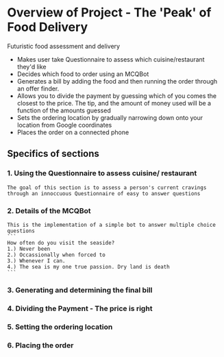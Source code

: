 # Overview of Project - The 'Peak' of Food Delivery
Futuristic food assessment and delivery
-	Makes user take Questionnaire to assess which cuisine/restaurant they'd like 
-	Decides which food to order using an MCQBot
-	Generates a bill by adding the food and then running the order through an offer finder. 
-	Allows you to divide the payment by guessing which of you comes the closest to the price. The tip, and the amount of money used will     be a function of the amounts guessed 
-	Sets the ordering location by gradually narrowing down onto your location from Google coordinates
-	Places the order on a connected phone

## Specifics of sections
### 1. Using the Questionnaire to assess cuisine/ restaurant
    The goal of this section is to assess a person's current cravings through an innoccuous Questionnaire of easy to answer questions
### 2. Details of the MCQBot
    This is the implementation of a simple bot to answer multiple choice questions
    ```
    How often do you visit the seaside?
    1.) Never been
    2.) Occassionally when forced to
    3.) Whenever I can. 
    4.) The sea is my one true passion. Dry land is death
    ```
    
    
### 3. Generating and determining the final bill

### 4. Dividing the Payment - The price is right

### 5. Setting the ordering location

### 6. Placing the order
